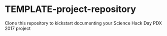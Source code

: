 # TEMPLATE-project-repository
Clone this repository to kickstart documenting your Science Hack Day PDX 2017 project
